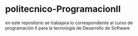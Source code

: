 # politecnico-ProgramacionII
en este repositorio se trabajara lo correspondiente al curso de programación II para la tecnología de Desarrollo de Software
